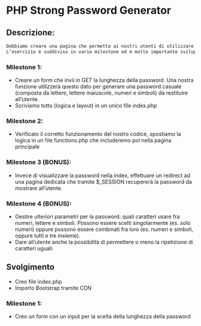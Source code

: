 # PHP Strong Password Generator

## Descrizione:

```txt
Dobbiamo creare una pagina che permetta ai nostri utenti di utilizzare il nostro generatore di password (abbastanza) sicure.
L’esercizio è suddiviso in varie milestone ed è molto importante svilupparle in modo ordinato.
```

### Milestone 1:

- Creare un form che invii in GET la lunghezza della password. Una nostra funzione utilizzerà questo dato per generare una password casuale (composta da lettere, lettere maiuscole, numeri e simboli) da restituire all’utente.
- Scriviamo tutto (logica e layout) in un unico file index.php

### Milestone 2:

- Verificato il corretto funzionamento del nostro codice, spostiamo la logica in un file functions.php che includeremo poi nella pagina principale

### Milestone 3 (BONUS):

- Invece di visualizzare la password nella index, effettuare un redirect ad una pagina dedicata che tramite $\_SESSION recupererà la password da mostrare all’utente.

### Milestone 4 (BONUS):

- Gestire ulteriori parametri per la password: quali caratteri usare fra numeri, lettere e simboli. Possono essere scelti singolarmente (es. solo numeri) oppure possono essere combinati fra loro (es. numeri e simboli, oppure tutti e tre insieme).
- Dare all’utente anche la possibilità di permettere o meno la ripetizione di caratteri uguali.

## Svolgimento

- Creo file index.php
- Importo Bootstrap tramite CDN

### Milestone 1:

- Creo un form con un input per la scelta della lunghezza della password
